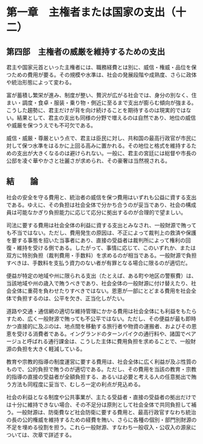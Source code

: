 # 第一章　主権者または国家の支出（十二）

## 第四部　主権者の威厳を維持するための支出

君主や国家元首といった主権者には、職務経費とは別に、威信・権威・品位を保つための費用が要る。その規模や水準は、社会の発展段階や成熟度、さらに政体や統治形態によって変わる。

富が蓄積し繁栄が進み、制度が整い、贅沢が広がる社会では、身分の別なく、住まい・調度・食卓・服装・乗り物・側近に至るまで支出が膨らむ傾向が強まる。こうした趨勢に、君主だけが背を向け続けることを期待するのは現実的ではない。結果として、君主の支出も同様の分野で増えるのは自然であり、地位の威信や威厳を保つうえでも不可欠である。

威信・威厳・尊厳という点で、君主は臣民に対し、共和国の最高行政官が市民に対して保つ水準をはるかに上回る高みに置かれる。その地位と格式を維持するための支出が大きくなるのは避けられない。一般に、君主の宮廷には総督や市長の公邸を凌ぐ華やかさと壮麗さが求められ、その豪奢は当然視される。

## 結　　論

社会の安全を守る費用と、統治者の威信を保つ費用はいずれも公益に資する支出である。ゆえに、その負担は社会全体で分かち合うのが妥当であり、社会の構成員は可能なかぎり負担能力に応じて応分に拠出するのが合理的で望ましい。

司法に要する費用は社会全体の利益に資する支出とみなされ、一般財源で賄っても不当ではない。ただし、費用発生の原因は、不正によって裁判上の救済や保護を要する事態を招いた当事者にあり、直接の受益者は裁判所によって権利の回復・維持を受ける側である。したがって、事情に応じて、このいずれか、または双方に特別負担（裁判費用・手数料）を求めるのが相当である。一般財源で負担すべきは、手数料を支払う資力のない者が有罪となる場合に限るのが適切だ。

便益が特定の地域や州に限られる支出（たとえば、ある町や地区の警察費）は、当該地域や州の歳入で賄うべきであり、社会全体の一般財源に付け替えたり、社会全体に重荷を負わせたりすべきではない。恩恵が一部にとどまる費用を社会全体で負担するのは、公平を欠き、正当化しがたい。

道路や交通・通信網の適切な維持管理にかかる費用は社会全体にも利益をもたらすため、広く一般財源で賄っても不公平ではない。ただし、その便益が最も即時かつ直接的に及ぶのは、地点間を移動する旅行者や物資の運搬者、およびその恩恵を受ける消費者である。イングランドのターンパイクの通行料や、諸国でペアージュと呼ばれる通行課金は、こうした主体に費用負担を求めることで、一般財源の負担を大きく軽減している。

教育や宗教的指導の制度運営に要する費用は、社会全体に広く利益が及ぶ性質のもので、公的負担で賄うのが適切である。ただし、その費用を当該の教育・宗教的指導の直接の受益者が全額負担する、あるいは必要と考える人の任意拠出で賄う方法も同程度に妥当で、むしろ一定の利点が見込める。

社会の利益となる制度や公共事業が、主たる受益者・直接の受益者の拠出だけでは十分に維持できない場合、その不足分は原則として社会全体で共同負担して補う。一般財源は、防衛費など社会防衛に要する費用と、最高行政官すなわち統治の長の公的権威を維持するための経費を賄い、さらに各種の個別・部門別財源の不足を埋める役割を担う。これら一般財源、すなわち一般収入・公収入の源泉については、次章で詳述する。
